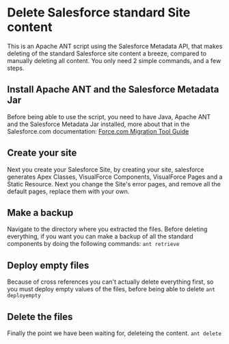 Delete Salesforce standard Site content
=======================================

This is an Apache ANT script using the Salesforce Metadata API, that makes deleting of the standard Salesforce site content a breeze, compared to manually deleting all content. You only need 2 simple commands, and a few steps.

Install Apache ANT and the Salesforce Metadata Jar
--------------------------------------------------

Before being able to use the script, you need to have Java, Apache ANT and the Salesforce Metadata Jar installed, more about that in the Salesforce.com documentation: [Force.com Migration Tool Guide](http://www.salesforce.com/us/developer/docs/daas/salesforce_migration_guide.pdf)

Create your site
----------------

Next you create your Salesforce Site, by creating your site, salesforce generates Apex Classes, VisualForce Components, VisualForce Pages and a Static Resource. Next you change the Site's error pages, and remove all the default pages, replace them with your own.

Make a backup
-------------

Navigate to the directory where you extracted the files.
Before deleting everything, if you want you can make a backup of all the standard components by doing the following commands:
```ant retrieve```

Deploy empty files
------------------

Because of cross references you can't actually delete everything first, so you must deploy empty values of the files, before being able to delete
```ant deployempty```

Delete the files
----------------

Finally the point we have been waiting for, deleteing the content.
```ant delete```